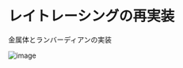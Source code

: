 # レイトレーシングの再実装

金属体とランバーディアンの実装

![image](https://github.com/user-attachments/assets/6c1ec28a-9c08-4c26-aea2-691768169c01)
